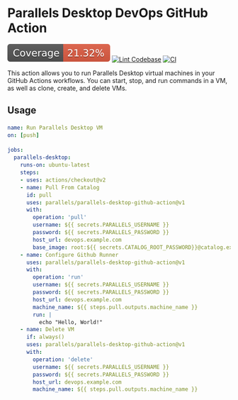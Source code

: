 # Parallels Desktop DevOps GitHub Action

![coverage](https://raw.githubusercontent.com/Parallels/parallels-desktop-github-action/main/badges/coverage.svg)
[![Lint Codebase](https://github.com/Parallels/parallels-desktop-github-action/actions/workflows/linter.yml/badge.svg)](https://github.com/Parallels/parallels-desktop-github-action/actions/workflows/linter.yml)
[![CI](https://github.com/Parallels/parallels-desktop-github-action/actions/workflows/ci.yml/badge.svg)](https://github.com/Parallels/parallels-desktop-github-action/actions/workflows/ci.yml)

This action allows you to run Parallels Desktop virtual machines in your GitHub
Actions workflows. You can start, stop, and run commands in a VM, as well as
clone, create, and delete VMs.

## Usage

```yaml
name: Run Parallels Desktop VM
on: [push]

jobs:
  parallels-desktop:
    runs-on: ubuntu-latest
    steps:
    - uses: actions/checkout@v2
    - name: Pull From Catalog
      id: pull
      uses: parallels/parallels-desktop-github-action@v1
      with:
        operation: 'pull'
        username: ${{ secrets.PARALLELS_USERNAME }}
        password: ${{ secrets.PARALLELS_PASSWORD }}
        host_url: devops.example.com
        base_image: root:${{ secrets.CATALOG_ROOT_PASSWORD}}@catalog.example.com/mac-github-runner/v1
    - name: Configure Github Runner
      uses: parallels/parallels-desktop-github-action@v1
      with:
        operation: 'run'
        username: ${{ secrets.PARALLELS_USERNAME }}
        password: ${{ secrets.PARALLELS_PASSWORD }}
        host_url: devops.example.com
        machine_name: ${{ steps.pull.outputs.machine_name }}
        run: |
          echo "Hello, World!"
    - name: Delete VM
      if: always()
      uses: parallels/parallels-desktop-github-action@v1
      with:
        operation: 'delete'
        username: ${{ secrets.PARALLELS_USERNAME }}
        password: ${{ secrets.PARALLELS_PASSWORD }}
        host_url: devops.example.com
        machine_name: ${{ steps.pull.outputs.machine_name }}
```
